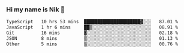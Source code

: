 ### Hi my name is Nik 👋

<!--
**NikDoe/NikDoe** is a ✨ _special_ ✨ repository because its `README.md` (this file) appears on your GitHub profile.

Here are some ideas to get you started:

- 🔭 I’m currently working on ...
- 🌱 I’m currently learning ...
- 👯 I’m looking to collaborate on ...
- 🤔 I’m looking for help with ...
- 💬 Ask me about ...
- 📫 How to reach me: ...
- 😄 Pronouns: ...
- ⚡ Fun fact: ...
-->

<!--START_SECTION:waka-->

```txt
TypeScript   10 hrs 53 mins  █████████████████████▓░░░   87.01 %
JavaScript   1 hr 6 mins     ██▒░░░░░░░░░░░░░░░░░░░░░░   08.91 %
Git          16 mins         ▓░░░░░░░░░░░░░░░░░░░░░░░░   02.18 %
JSON         8 mins          ▒░░░░░░░░░░░░░░░░░░░░░░░░   01.13 %
Other        5 mins          ▒░░░░░░░░░░░░░░░░░░░░░░░░   00.76 %
```

<!--END_SECTION:waka-->
